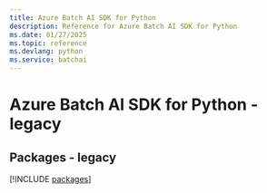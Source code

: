 ```yaml
---
title: Azure Batch AI SDK for Python
description: Reference for Azure Batch AI SDK for Python
ms.date: 01/27/2025
ms.topic: reference
ms.devlang: python
ms.service: batchai
---
```

# Azure Batch AI SDK for Python - legacy
## Packages - legacy
[!INCLUDE [packages](batch-ai-index.md)]